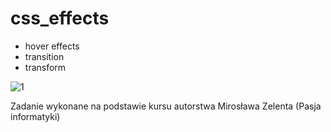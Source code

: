 # css_effects

- hover effects
- transition
- transform

![1](https://github.com/nataliawalk/css_effects/assets/144123296/a9117bad-5c22-4668-a3d1-7b9b22c9028d)


Zadanie wykonane na podstawie kursu autorstwa Mirosława Zelenta (Pasja informatyki)
